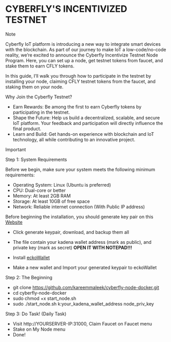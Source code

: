 # CYBERFLY'S INCENTIVIZED TESTNET 

> [!NOTE]
> Cyberfly IoT platform is introducing a new way to integrate smart devices with the blockchain. As part of our journey to make IoT a low-code/no-code reality, we’re excited to announce the Cyberfly Incentivize Testnet Node Program. Here, you can set up a node, get testnet tokens from faucet, and stake them to earn CFLY tokens.
>
> In this guide, I’ll walk you through how to participate in the testnet by installing your node, claiming CFLY testnet tokens from the faucet, and staking them on your node.
> 
> Why Join the Cyberfly Testnet?
>
> * Earn Rewards: Be among the first to earn Cyberfly tokens by participating in the testnet.
> * Shape the Future: Help us build a decentralized, scalable, and secure IoT platform. Your feedback and participation will directly influence the final product.
> * Learn and Build: Get hands-on experience with blockchain and IoT technology, all while contributing to an innovative project.

> [!IMPORTANT]
> Step 1: System Requirements
> 
> Before we begin, make sure your system meets the following minimum requirements:
> 
> * Operating System: Linux (Ubuntu is preferred)
> * CPU: Dual-core or better
> * Memory: At least 2GB RAM
> * Storage: At least 10GB of free space
> * Network: Reliable internet connection (With Public IP address)
>
> Before beginning the installation, you should generate key pair on this [Website](https://kadena-community.github.io/kadena-tools)
> 
> * Click generate keypair, download, and backup them all
>
> * The file contain your kadena wallet address (mark as public), and private key (mark as secret) **OPEN IT WITH NOTEPAD!!!**
> * Install [eckoWallet](https://chromewebstore.google.com/detail/eckowallet/bofddndhbegljegmpmnlbhcejofmjgbn)
> * Make a new wallet and Import your generated keypair to eckoWallet
>
> Step 2: The Beginning
> 
>   * git clone https://github.com/kareemmaleek/cyberfly-node-docker.git
>   * cd cyberfly-node-docker
>   * sudo chmod +x start_node.sh
>   * sudo ./start_node.sh k:your_kadena_wallet_address node_priv_key
>
> Step 3: Do Task! (Daily Task)
> 
>   * Visit http://YOURSERVER-IP:31000, Claim Faucet on Faucet menu
>   * Stake on My Node menu
>   * Done!

